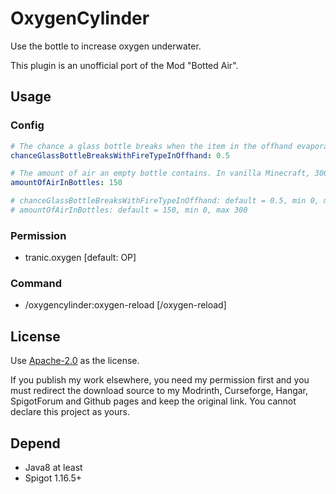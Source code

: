 # OxygenCylinder
Use the bottle to increase oxygen underwater.

This plugin is an unofficial port of the Mod "Botted Air".

## Usage
### Config
```yaml
# The chance a glass bottle breaks when the item in the offhand evaporates the water, giving back an empty (air) bottle.
chanceGlassBottleBreaksWithFireTypeInOffhand: 0.5

# The amount of air an empty bottle contains. In vanilla Minecraft, 300 is the maximum air supply.
amountOfAirInBottles: 150

# chanceGlassBottleBreaksWithFireTypeInOffhand: default = 0.5, min 0, max 1.0
# amountOfAirInBottles: default = 150, min 0, max 300
```

### Permission
- tranic.oxygen [default: OP]

### Command
- /oxygencylinder:oxygen-reload [/oxygen-reload]

## License
Use [Apache-2.0](https://github.com/404Setup/GoldPiglin?tab=Apache-2.0-1-ov-file#readme) as the license.

If you publish my work elsewhere, you need my permission first and you must redirect the download source to my Modrinth, Curseforge, Hangar, SpigotForum and Github pages and keep the original link. You cannot declare this project as yours.

## Depend
- Java8 at least
- Spigot 1.16.5+